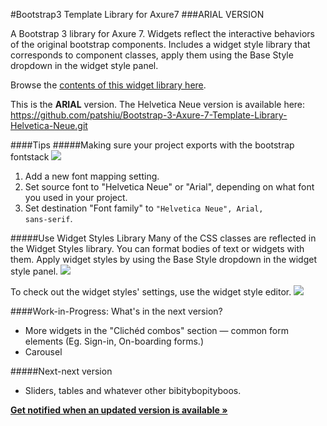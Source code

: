 #Bootstrap3 Template Library for Axure7 
###ARIAL VERSION

A Bootstrap 3 library for Axure 7. Widgets reflect the interactive behaviors of the original bootstrap components. Includes a widget style library that corresponds to component classes, apply them using the Base Style dropdown in the widget style panel. 

Browse the <a href="http://patshiu.com/bootstrap3-axure7-template-library-arial">contents of this widget library here</a>.

This is the **ARIAL** version. The Helvetica Neue version is available here: <a href="https://github.com/patshiu/Bootstrap-3-Axure-7-Template-Library-Helvetica-Neue.git">https://github.com/patshiu/Bootstrap-3-Axure-7-Template-Library-Helvetica-Neue.git</a>

####Tips
#####Making sure your project exports with the bootstrap fontstack 
<img src="https://dl.dropboxusercontent.com/u/3535944/Bootstrap3%20Axure7%20rplib/export_font_mappings_bootstrap_fontstack.png">
1.  Add a new font mapping setting.
2.  Set source font to "Helvetica Neue" or "Arial", depending on what font you used in your project. 
3.  Set destination "Font family" to <code>"Helvetica Neue", Arial, sans-serif</code>.

#####Use Widget Styles Library
Many of the CSS classes are reflected in the Widget Styles library. You can format bodies of text or widgets with them. Apply widget styles by using the Base Style dropdown in the widget style panel.
<img src="https://dl.dropboxusercontent.com/u/3535944/Bootstrap3%20Axure7%20rplib/Apply_widget_style.png"> 

To check out the widget styles' settings, use the widget style editor.
<img src="https://dl.dropboxusercontent.com/u/3535944/Bootstrap3%20Axure7%20rplib/use_widget_styles_bootstrap3_axure7_rplib.png">


####Work-in-Progress: What's in the next version? 
* More widgets in the "Clichéd combos" section — common form elements (Eg. Sign-in, On-boarding forms.)
* Carousel

#####Next-next version
* Sliders, tables and whatever other bibitybopityboos. 

<a href="https://tinyletter.com/patshiu"><b>Get notified when an updated version is available »</b></a>
